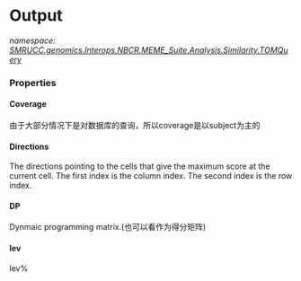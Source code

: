 ﻿# Output
_namespace: [SMRUCC.genomics.Interops.NBCR.MEME_Suite.Analysis.Similarity.TOMQuery](./index.md)_






### Properties

#### Coverage
由于大部分情况下是对数据库的查询，所以coverage是以subject为主的
#### Directions
The directions pointing to the cells that
 give the maximum score at the current cell.
 The first index is the column index.
 The second index is the row index.
#### DP
Dynmaic programming matrix.(也可以看作为得分矩阵)
#### lev
lev%
